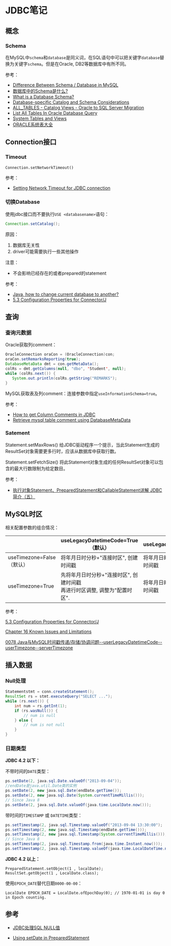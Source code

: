 # JDBC笔记

## 概念

### Schema

在MySQL中`schema`和`database`是同义词，在SQL语句中可以把关键字`database`替换为关键字`schema`。但是在Oracle, DB2等数据库中有所不同。

参考：

- [Difference Between Schema / Database in MySQL](https://stackoverflow.com/questions/11618277/difference-between-schema-database-in-mysql)
- [数据库中的Schema是什么?](https://blog.csdn.net/u010429286/article/details/79022484)
- [What is a Database Schema?](https://database.guide/what-is-a-database-schema/)
- [Database-specific Catalog and Schema Considerations](https://docs.oracle.com/cd/E13162_01/odsi/docs10gr3/datasrvc/Database-specific%20Catalog%20and%20Schema%20Considerations.html)
- [ALL_TABLES - Catalog Views - Oracle to SQL Server Migration](http://www.sqlines.com/oracle/all_tables)
- [List All Tables In Oracle Database Query](https://www.arungudelli.com/tutorial/oracle/list-all-tables-in-oracle-query/)
- [System Tables and Views](https://docs.oracle.com/database/timesten-18.1/TTSYS/systemtables.htm#TTSYS379)
- [ORACLE系统表大全](https://www.cnblogs.com/mq0036/p/4157267.html)

## Connection接口

### Timeout

`Connection.setNetworkTimeout()`

参考：

- [Setting Network Timeout for JDBC connection](https://stackoverflow.com/questions/18822552/setting-network-timeout-for-jdbc-connection)

### 切换Database

使用jdbc接口而不要执行`USE <databasename>`语句：

```java
Connection.setCatalog();
```

原因：

1. 数据库无关性
2. driver可能需要执行一些其他操作

注意：

- 不会影响已经存在的或者prepared的statement

参考：

- [Java, how to change current database to another?](https://stackoverflow.com/questions/13433326/java-how-to-change-current-database-to-another)
- [5.3 Configuration Properties for Connector/J](https://dev.mysql.com/doc/connector-j/5.1/en/connector-j-reference-configuration-properties.html)

## 查询

### 查询元数据

Oracle获取列comment：

```java
OracleConnection oraCon = (OracleConnection)con;
oraCon.setRemarksReporting(true);
DatabaseMetaData dmt = con.getMetaData();    
colRs = dmt.getColumns(null, "dbo", 'Student', null);
while (colRs.next()) {
   System.out.println(colRs.getString("REMARKS");
}
```

MySQL获取表及列comment：连接参数中指定`useInformationSchema=true`。

参考：

- [How to get Column Comments in JDBC](https://stackoverflow.com/questions/37612183/how-to-get-column-comments-in-jdbc)
- [Retrieve mysql table comment using DatabaseMetaData](https://stackoverflow.com/questions/14146230/retrieve-mysql-table-comment-using-databasemetadata)

### Satement

Statement.setMaxRows() 给JDBC驱动程序一个提示，当此Statement生成的ResultSet对象需要更多行时，应该从数据库中获取行数。

Statement.setFetchSize() 将此Statement对象生成的任何ResultSet对象可以包含的最大行数限制为给定数目。

参考：

- [执行对象Statement、PreparedStatement和CallableStatement详解 JDBC简介（五）](https://www.cnblogs.com/noteless/p/10307273.html)

## MySQL时区

相关配置参数的组合情况：

|                           | useLegacyDatetimeCode=True（默认）                           | useLegacyDatetimeCode=False         |
| ------------------------- | ------------------------------------------------------------ | ----------------------------------- |
| useTimezone=False（默认） | 将年月日时分秒+"连接时区", 创建时间戳                        | 将年月日时分秒+"配置时区"创建时间戳 |
| useTimezone=True          | 先将年月日时分秒+"连接时区", 创建时间戳<br />再进行时区调整, 调整为"配置时区". | 将年月日时分秒+"配置时区"创建时间戳 |

参考：

[5.3 Configuration Properties for Connector/J](https://dev.mysql.com/doc/connector-j/5.1/en/connector-j-reference-configuration-properties.html)

[Chapter 16 Known Issues and Limitations](https://dev.mysql.com/doc/connector-j/5.1/en/connector-j-usagenotes-known-issues-limitations.html)

[0078 Java与MySQL时间戳传递/存储/协调问题--userLegacyDatetimeCode--userTimezone--serverTimezone](https://www.cnblogs.com/sonng/p/11294609.html)

## 插入数据

### Null处理

```java
Statementstmt = conn.createStatement();
ResultSet rs = stmt.executeQuery("SELECT ...");
while (rs.next()) {
    int num = rs.getInt(1);
    if (rs.wasNull()) {
        // num is null
    } else {
        // num is not null
    }
}
```

### 日期类型

**JDBC 4.2 以下：**

不带时间的`DATE`类型：

```java
ps.setDate(2, java.sql.Date.valueOf("2013-09-04"));
//endDate是java.util.Date类的实例
ps.setDate(2, new java.sql.Date(endDate.getTime());
ps.setDate(2, new java.sql.Date(System.currentTimeMillis()));
// Since Java 8
ps.setDate(2, java.sql.Date.valueOf(java.time.LocalDate.now()));
```

带时间的`TIMESTAMP` 或 `DATETIME`类型：

```java
ps.setTimestamp(2, java.sql.Timestamp.valueOf("2013-09-04 13:30:00");
ps.setTimestamp(2, new java.sql.Timestamp(endDate.getTime()));
ps.setTimestamp(2, new java.sql.Timestamp(System.currentTimeMillis()));
// Since Java 8
ps.setTimestamp(2, java.sql.Timestamp.from(java.time.Instant.now()));
ps.setTimestamp(2, java.sql.Timestamp.valueOf(java.time.LocalDateTime.now()));
```

**JDBC 4.2 以上：**

```
PreparedStatement.setObject(1 , localDate);
ResultSet.getObject(1 , LocalDate.class);
```

使用`EPOCH_DATE`替代日期`0000-00-00`：

```
LocalDate EPOCH_DATE = LocalDate.ofEpochDay(0); // 1970-01-01 is day 0 in Epoch counting.
```

## 参考

- [JDBC处理SQL NULL值](https://blog.csdn.net/m0_37409332/article/details/78667269)

- [Using setDate in PreparedStatement](https://stackoverflow.com/questions/18614836/using-setdate-in-preparedstatement)
